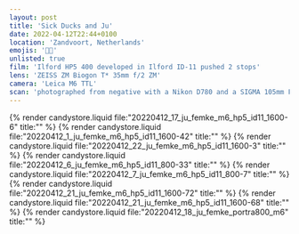 ```yaml
---
layout: post
title: 'Sick Ducks and Ju'
date: 2022-04-12T22:44+0100
location: 'Zandvoort, Netherlands'
emojis: '🔞🔞'
unlisted: true
film: 'Ilford HP5 400 developed in Ilford ID-11 pushed 2 stops'
lens: 'ZEISS ZM Biogon T* 35mm f/2 ZM'
camera: 'Leica M6 TTL'
scan: 'photographed from negative with a Nikon D780 and a SIGMA 105mm F/2.8 EX DG Macro OS HSM, edited in Lightroom'
---
```


{% render candystore.liquid file:"20220412_17_ju_femke_m6_hp5_id11_1600-6" title:"" %}
{% render candystore.liquid file:"20220412_1_ju_femke_m6_hp5_id11_1600-42" title:"" %}
{% render candystore.liquid file:"20220412_22_ju_femke_m6_hp5_id11_1600-3" title:"" %}
{% render candystore.liquid file:"20220412_6_ju_femke_m6_hp5_id11_800-33" title:"" %}
{% render candystore.liquid file:"20220412_7_ju_femke_m6_hp5_id11_800-7" title:"" %}
{% render candystore.liquid file:"20220412_21_ju_femke_m6_hp5_id11_1600-72" title:"" %}
{% render candystore.liquid file:"20220412_21_ju_femke_m6_hp5_id11_1600-68" title:"" %}
{% render candystore.liquid file:"20220412_18_ju_femke_portra800_m6" title:"" %}